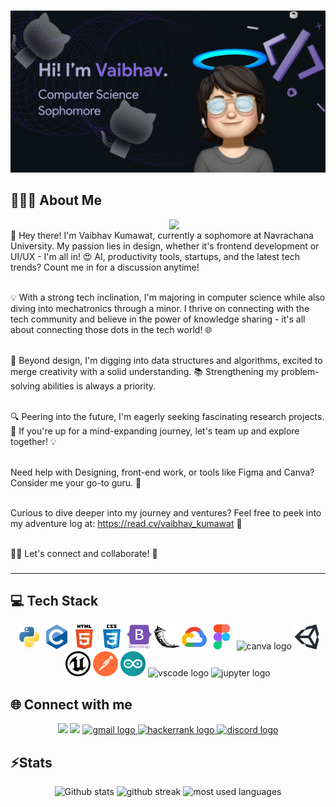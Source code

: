 <!-- [![GitHub WidgetBox](https://github-widgetbox.vercel.app/api/profile?username=vaibhavkumawat-17&data=followers,repositories,stars,commits&theme=darkmode)](https://github.com/Jurredr/github-widgetbox)  -->

### 

![Header](github-banner.png)

###

<h2 align="left">🧑🏻‍🎓 About Me </h2>

<p align="left" >
<img align='right' src='https://user-images.githubusercontent.com/5713670/87202985-820dcb80-c2b6-11ea-9f56-7ec461c497c3.gif' width='250'>
<br> 👋 Hey there! I'm Vaibhav Kumawat, currently a sophomore at Navrachana University. My passion lies in design, whether it's frontend development or UI/UX - I'm all in! 😍 AI, productivity tools, startups, and the latest tech trends? Count me in for a discussion anytime!<br>


<br> 💡 With a strong tech inclination, I'm majoring in computer science while also diving into mechatronics through a minor. I thrive on connecting with the tech community and believe in the power of knowledge sharing - it's all about connecting those dots in the tech world! 🌐 <br>


<br> 🚀 Beyond design, I'm digging into data structures and algorithms, excited to merge creativity with a solid understanding. 📚 Strengthening my problem-solving abilities is always a priority. <br>

<br> 🔍 Peering into the future, I'm eagerly seeking fascinating research projects. 🚀 If you're up for a mind-expanding journey, let's team up and explore together! 💡 <br>

<br> Need help with Designing, front-end work, or tools like Figma and Canva? Consider me your go-to guru. 📄 <br>

<br>Curious to dive deeper into my journey and ventures? Feel free to peek into my adventure log at: https://read.cv/vaibhav_kumawat 🚀
<br>

<br> 👨‍💻 Let's connect and collaborate! 🤝 <br>
</p>

###
---


<h2 align="left">💻 Tech Stack</h2>

<p align="center" >
<img src="https://raw.githubusercontent.com/teamedwardforever/Readme-Generator/71f25dd8b98329b168142a6b782a107b75eab178/svg/Skills/Languages/python-original.svg" alt="Python" width="40" height="40"/>
<img src="https://raw.githubusercontent.com/teamedwardforever/Readme-Generator/71f25dd8b98329b168142a6b782a107b75eab178/svg/Skills/Languages/c-original.svg" alt="C" width="40" height="40"/>
<img src="https://raw.githubusercontent.com/teamedwardforever/Readme-Generator/71f25dd8b98329b168142a6b782a107b75eab178/svg/Skills/Frontend/html5-original-wordmark.svg" alt="HTML" width="40" height="40"/>
<img src="https://raw.githubusercontent.com/teamedwardforever/Readme-Generator/71f25dd8b98329b168142a6b782a107b75eab178/svg/Skills/Frontend/css3-original-wordmark.svg" alt="Css" width="40" height="40"/>
<img src="https://raw.githubusercontent.com/teamedwardforever/Readme-Generator/71f25dd8b98329b168142a6b782a107b75eab178/svg/Skills/Frontend/bootstrap-plain-wordmark.svg" alt="Bootstrap" width="40" height="40"/>
<img src="https://raw.githubusercontent.com/teamedwardforever/Readme-Generator/71f25dd8b98329b168142a6b782a107b75eab178/svg/Skills/Framework/pocoo_flask-icon.svg" alt="Flask" width="40" height="40"/>
<img src="https://raw.githubusercontent.com/teamedwardforever/Readme-Generator/71f25dd8b98329b168142a6b782a107b75eab178/svg/Skills/Devops/google_cloud-icon.svg" alt="Google Cloud" width="40" height="40"/>
<img src="https://raw.githubusercontent.com/teamedwardforever/Readme-Generator/71f25dd8b98329b168142a6b782a107b75eab178/svg/Skills/Software/figma-icon.svg" alt="Figma" width="40" height="40"/>
 <img src="https://cdn.jsdelivr.net/gh/devicons/devicon/icons/canva/canva-original.svg" height="30" alt="canva logo"  />
<img src="https://raw.githubusercontent.com/teamedwardforever/Readme-Generator/71f25dd8b98329b168142a6b782a107b75eab178/svg/Skills/Engines/unity3d-icon.svg" alt="Unity" width="40" height="40"/>
<img src="https://raw.githubusercontent.com/teamedwardforever/Readme-Generator/71f25dd8b98329b168142a6b782a107b75eab178/svg/Skills/Engines/unreal-engine.svg" alt="Unreal Engine" width="40" height="40"/>
<img src="https://raw.githubusercontent.com/teamedwardforever/Readme-Generator/71f25dd8b98329b168142a6b782a107b75eab178/svg/Skills/Software/getpostman-icon.svg" alt="Postman" width="40" height="40"/>
<img src="https://raw.githubusercontent.com/teamedwardforever/Readme-Generator/71f25dd8b98329b168142a6b782a107b75eab178/svg/Skills/Other/arduino-1.svg" alt="Arduino" width="40" height="40"/>
<img src="https://cdn.jsdelivr.net/gh/devicons/devicon/icons/vscode/vscode-original.svg" height="30" alt="vscode logo"  />
  <img src="https://cdn.jsdelivr.net/gh/devicons/devicon/icons/jupyter/jupyter-original.svg" height="30" alt="jupyter logo"  />
</p>




<h2 align="left">🌐 Connect with me</h2> 

<div align="center">
<a href="https://www.linkedin.com/vaibhav-kumawat017/" ><img src="https://img.shields.io/badge/LinkedIn-0077B5?style=for-the-badge&logo=linkedin&logoColor=white" ></a> <a href="https://twitter.com/vaibhav43491624" ><img src="https://img.shields.io/badge/Twitter-1DA1F2?style=for-the-badge&logo=twitter&logoColor=white" ></a>
<a href = "mailto:vaibhav.kumawat017@gmail.com"><img src="https://img.shields.io/static/v1?message=Gmail&logo=gmail&label=&color=D14836&logoColor=white&labelColor=&style=for-the-badge"  alt="gmail logo" /> </a>
  <a href="https://www.hackerrank.com/vaibhavkumawat_1?hr_r=1">
  <img src="https://img.shields.io/static/v1?message=HackerRank&logo=hackerrank&label=&color=2EC866&logoColor=white&labelColor=&style=for-the-badge" alt="hackerrank logo"  /> </a>
  <a href="http://discordapp.com/users/1026490173577506926" >
    <img src="https://img.shields.io/static/v1?message=Discord&logo=discord&label=&color=7289DA&logoColor=white&labelColor=&style=for-the-badge" alt="discord logo"  />
  </a>
</div>

###

<h2 align="left">⚡️Stats</h2>

<div align="center">
<img height="150" src="https://github-readme-stats.vercel.app/api?username=vaibhavkumawat-17&show_icons=true&locale=en&theme=dark" alt="Github stats" />
    <img height="150" src="https://github-readme-streak-stats.herokuapp.com/?user=vaibhavkumawat-17&theme=github-dark" alt="github streak" />
    <img height="150" src="https://github-readme-stats.vercel.app/api/top-langs/?username=vaibhavkumawat-17&langs_count=8&theme=blue-green" alt="most used languages" />
    
</div>

###


<!-- 
<h2 align="left">🛒Support:</h2>
<p><a href="https://www.buymeacoffee.com/https://buymeacoffee.com/vaibhav.kumawat"> <img align="left" src="https://cdn.buymeacoffee.com/buttons/v2/default-yellow.png" height="50" width="210" alt="https://buymeacoffee.com/vaibhav.kumawat" /></a></p><br><br> -->